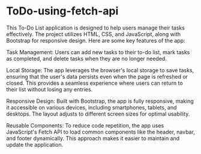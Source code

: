 # ToDo-using-fetch-api
This To-Do List application is designed to help users manage their tasks effectively. The project utilizes HTML, CSS, and JavaScript, along with Bootstrap for responsive design. Here are some key features of the app:

Task Management: Users can add new tasks to their to-do list, mark tasks as completed, and delete tasks when they are no longer needed.

Local Storage: The app leverages the browser's local storage to save tasks, ensuring that the user's data persists even when the page is refreshed or closed. This provides a seamless experience where users can return to their list without losing any entries.

Responsive Design: Built with Bootstrap, the app is fully responsive, making it accessible on various devices, including smartphones, tablets, and desktops. The layout adjusts to different screen sizes for optimal usability.

Reusable Components: To reduce code repetition, the app uses JavaScript's Fetch API to load common components like the header, navbar, and footer dynamically. This approach makes it easier to maintain and update the application.
